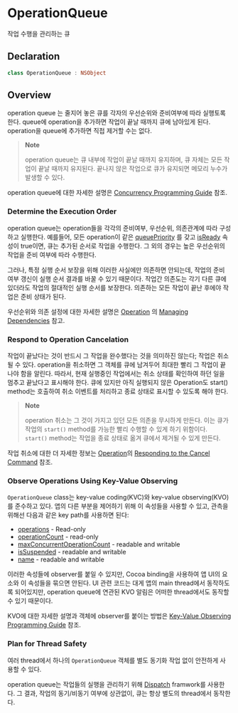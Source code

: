 # OperationQueue

작업 수행을 관리하는 큐

## Declaration

```swift
class OperationQueue : NSObject
```

## Overview

operation queue 는 줄지어 놓은 큐를 각자의 우선순위와 준비여부에 따라 실행토록 한다. queue에 operation을 추가하면 작업이 끝날 때까지 큐에 남아있게 된다. operation을 queue에 추가하면 직접 제거할 수는 없다.

> **Note**
>
> operation queue는 큐 내부에 작업이 끝날 때까지 유지하며, 큐 자체는 모든 작업이 끝날 때까지 유지된다. 끝나지 않은 작업으로 큐가 유지되면 메모리 누수가 발생할 수 있다.

operation queue에 대한 자세한 설명은 [Concurrency Programming Guide](https://developer.apple.com/library/archive/documentation/General/Conceptual/ConcurrencyProgrammingGuide/Introduction/Introduction.html#//apple_ref/doc/uid/TP40008091) 참조.

### Determine the Execution Order

operation queue는 operation들을 각각의 준비여부, 우선순위, 의존관계에 따라 구성하고 실행한다. 예를들어, 모든 operation이 같은 [queuePriority]() 를 갖고 [isReady]() 속성이 true이면, 큐는 추가된 순서로 작업을 수행한다. 그 외의 경우는 높은 우선순위의 작업을 준비 여부에 따라 수행한다.

그러나, 특정 실행 순서 보장을 위해 이러한 사실에만 의존하면 안되는데, 작업의 준비 여부 갱신이 실행 순서 결과를 바꿀 수 있기 때문이다. 작업간 의존도는 각기 다른 큐에 있더라도 작업의 절대적인 실행 순서를 보장한다. 의존하는 모든 작업이 끝난 후에야 작업은 준비 상태가 된다.

우선순위와 의존 설정에 대한 자세한 설명은 [Operation](https://developer.apple.com/documentation/foundation/operation?changes=latest_minor) 의 [Managing Dependencies]() 참고.

### Respond to Operation Cancelation

작업이 끝났다는 것이 반드시 그 작업을 완수했다는 것을 의미하진 않는다; 작업은 취소될 수 있다. operation을 취소하면 그 객체를 큐에 남겨두어 최대한 빨리 그 작업이 끝나야 함을 알린다. 따라서, 현재 실행중인 작업에서는 취소 상태를 확인하여 하던 일을 멈추고 끝났다고 표시해야 한다. 큐에 있지만 아직 실행되지 않은 Operation도 start() method는 호출하여 취소 이벤트를 처리하고 종료 상태로 표시할 수 있도록 해야 한다.

> **Note**
>
> operation 취소는 그 것이 가지고 있던 모든 의존을 무시하게 만든다. 이는 큐가 작업의 `start()` method를 가능한 빨리 수행할 수 있게 하기 위함이다. `start()` method는 작업을 종료 상태로 옮겨 큐에서 제거될 수 있게 만든다.

작업 취소에 대한 더 자세한 정보는 [Operation](https://developer.apple.com/documentation/foundation/nsoperation?changes=latest_minor&language=objc)의 [Responding to the Cancel Command](https://developer.apple.com/documentation/foundation/operation?changes=latest_minor#1661262) 참조.

### Observe Operations Using Key-Value Observing

`OperationQueue` class는 key-value coding(KVC)와 key-value observing(KVO)를 준수하고 있다. 앱의 다른 부분을 제어하기 위해 이 속성들을 사용할 수 있고, 관측을 위해선 다음과 같은 key path를 사용하면 된다:

- [operations](https://developer.apple.com/documentation/foundation/nsoperationqueue/1415168-operations?changes=latest_minor&language=objc) - Read-only
- [operationCount](https://developer.apple.com/documentation/foundation/nsoperationqueue/1415115-operationcount?changes=latest_minor&language=objc) - read-only
- [maxConcurrentOperationCount](https://developer.apple.com/documentation/foundation/nsoperationqueue/1414982-maxconcurrentoperationcount?changes=latest_minor&language=objc) - readable and writable
- [isSuspended](https://developer.apple.com/documentation/foundation/nsoperationqueue/1415909-suspended?changes=latest_minor&language=objc) - readable and writable
- [name](https://developer.apple.com/documentation/foundation/nsoperationqueue/1418063-name?changes=latest_minor&language=objc) - readable and writable

이러한 속성들에 observer를 붙일 수 있지만, Cocoa binding을 사용하여 앱 UI의 요소와 이 속성들을 묶으면 안된다. UI 관련 코드는 대게 앱의 main thread에서 동작하도록 되어있지만, operation queue에 연관된 KVO 알림은 어떠한 thread에서도 동작할 수 있기 때문이다.

KVO에 대한 자세한 설명과 객체에 observer를 붙이는 방법은 [Key-Value Observing Programming Guide](https://developer.apple.com/library/archive/documentation/Cocoa/Conceptual/KeyValueObserving/KeyValueObserving.html#//apple_ref/doc/uid/10000177i) 참조.

### Plan for Thread Safety

 여러 thread에서 하나의 `OperationQueue` 객체를 별도 동기화 작업 없이 안전하게 사용할 수 있다.

operation queue는 작업들의 실행을 관리하기 위해 [Dispatch](https://developer.apple.com/documentation/dispatch?changes=latest_minor) framwork를 사용한다. 그 결과, 작업의 동기/비동기 여부에 상관없이, 큐는 항상 별도의 thread에서 동작한다.